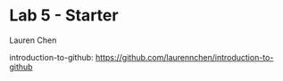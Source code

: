 # Lab 5 - Starter
Lauren Chen

introduction-to-github: https://github.com/laurennchen/introduction-to-github
